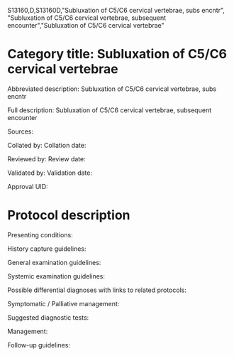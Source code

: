 S13160,D,S13160D,"Subluxation of C5/C6 cervical vertebrae, subs encntr", "Subluxation of C5/C6 cervical vertebrae, subsequent encounter","Subluxation of C5/C6 cervical vertebrae"
# Category title: Subluxation of C5/C6 cervical vertebrae

Abbreviated description: Subluxation of C5/C6 cervical vertebrae, subs encntr

Full description: Subluxation of C5/C6 cervical vertebrae, subsequent encounter

Sources:

Collated by:
Collation date:

Reviewed by:
Review date:

Validated by:
Validation date:

Approval UID:

# Protocol description

Presenting conditions:

History capture guidelines:

General examination guidelines:

Systemic examination guidelines:

Possible differential diagnoses with links to related protocols:

Symptomatic / Palliative management:

Suggested diagnostic tests:

Management:

Follow-up guidelines:
